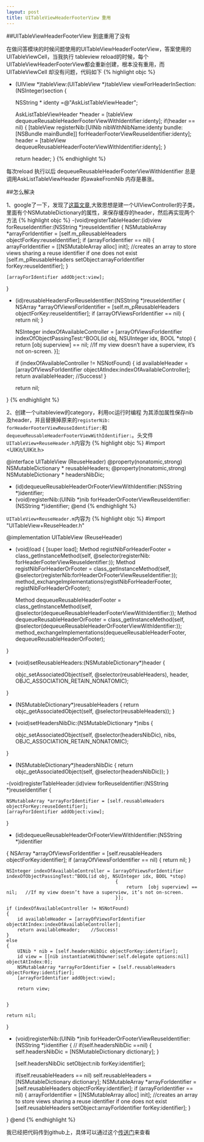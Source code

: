 ```yaml
---
layout: post
title: UITableViewHeaderFooterView 重用
---
```


##UITableViewHeaderFooterView 到底重用了没有

在做问答模块的时候问题使用的UITableViewHeaderFooterView，答案使用的UITableViewCell，当我执行 tableview reload的时候，每个 UITableViewHeaderFooterView都会重新创建，根本没有重用，而UITableViewCell 却没有问题，代码如下
{% highlight objc %}
- (UIView *)tableView:(UITableView *)tableView viewForHeaderInSection:(NSInteger)section
{
  
    NSString * identy =@"AskListTableViewHeader";
    
    AskListTableViewHeader *header = [tableView dequeueReusableHeaderFooterViewWithIdentifier:identy];
    if(header == nil)
    {
        [tableView registerNib:[UINib nibWithNibName:identy bundle:[NSBundle mainBundle]] forHeaderFooterViewReuseIdentifier:identy];
        header = [tableView dequeueReusableHeaderFooterViewWithIdentifier:identy];
    }

    return header;
}
{% endhighlight %}

每次reload 执行以后 dequeueReusableHeaderFooterViewWithIdentifier 总是调用AskListTableViewHeader 的awakeFromNib 内存是暴涨。

##怎么解决

1、google了一下，发现了[这篇文章](http://isaacschmidt.com/archives/383),大致思想是建一个UIViewController的子类，里面有个NSMutableDictionary的属性，来保存缓存的header，然后再实现两个方法
{% highlight objc %}
-(void)registerTableHeader:(id)view forReuseIdentifier:(NSString *)reuseIdentifier
{
    NSMutableArray *arrayForIdentifier = [self.m_pReusableHeaders objectForKey:reuseIdentifier];
    if (arrayForIdentifier == nil)
    {
        arrayForIdentifier = [[NSMutableArray alloc] init]; //creates an array to store views sharing a reuse identifier if one does not exist
        [self.m_pReusableHeaders  setObject:arrayForIdentifier forKey:reuseIdentifier];
    }
    
    [arrayForIdentifier addObject:view];
    
}


-   (id)reusableHeadersForReuseIdentifier:(NSString *)reuseIdentifier
{
    NSArray *arrayOfViewsForIdentifier = [self.m_pReusableHeaders  objectForKey:reuseIdentifier];
    if (arrayOfViewsForIdentifier == nil)
    {
        return nil;
    }
    
    NSInteger indexOfAvailableController = [arrayOfViewsForIdentifier indexOfObjectPassingTest:^BOOL(id obj, NSUInteger idx, BOOL *stop)
    {
        return  [obj superview] == nil;   //If my view doesn’t have a superview, it’s not on-screen.
    }];
    
    if (indexOfAvailableController != NSNotFound)
    {
        id availableHeader = [arrayOfViewsForIdentifier objectAtIndex:indexOfAvailableController];
        return availableHeader;    //Success!
    }
    
    return nil;
    
}
{% endhighlight %}

2、创建一个uitableview的category，利用oc运行时编程 为其添加属性保存nib及header，并且替换掉原来的`registerNib: forHeaderFooterViewReuseIdentifier:`和`dequeueReusableHeaderFooterViewWithIdentifier:`。头文件`UITableView+ReuseHeader.h`内容为
{% highlight objc %}
#import <UIKit/UIKit.h>

@interface UITableView (ReuseHeader)
@property(nonatomic,strong) NSMutableDictionary * reusableHeaders;
@property(nonatomic,strong) NSMutableDictionary * headersNibDic;
- (id)dequeueReusableHeaderOrFooterViewWithIdentifier:(NSString *)identifier;
- (void)registerNib:(UINib *)nib forHeaderOrFooterViewReuseIdentifier:(NSString *)identifier;
@end
{% endhighlight %}

`UITableView+ReuseHeader.m`内容为
{% highlight objc %}
#import "UITableView+ReuseHeader.h"

@implementation UITableView (ReuseHeader)

+ (void)load {
    [super load];
    Method registNibForHeaderFooter = class_getInstanceMethod(self, @selector(registerNib: forHeaderFooterViewReuseIdentifier:));
    Method registNibForHeaderOrFooter = class_getInstanceMethod(self, @selector(registerNib:forHeaderOrFooterViewReuseIdentifier:));
    method_exchangeImplementations(registNibForHeaderFooter, registNibForHeaderOrFooter);
    
    Method dequeueReusableHeaderFooter = class_getInstanceMethod(self, @selector(dequeueReusableHeaderFooterViewWithIdentifier:));
    Method dequeueReusableHeaderOrFooter = class_getInstanceMethod(self, @selector(dequeueReusableHeaderOrFooterViewWithIdentifier:));
    method_exchangeImplementations(dequeueReusableHeaderFooter, dequeueReusableHeaderOrFooter);
    
}

- (void)setReusableHeaders:(NSMutableDictionary*)header {
 
    objc_setAssociatedObject(self, @selector(reusableHeaders),
                             header,
                             OBJC_ASSOCIATION_RETAIN_NONATOMIC);
  
}

- (NSMutableDictionary*)reusableHeaders {
    return objc_getAssociatedObject(self, @selector(reusableHeaders));
}

- (void)setHeadersNibDic:(NSMutableDictionary *)nibs {
    
    objc_setAssociatedObject(self, @selector(headersNibDic),
                             nibs,
                             OBJC_ASSOCIATION_RETAIN_NONATOMIC);
    
}

- (NSMutableDictionary*)headersNibDic {
    return objc_getAssociatedObject(self, @selector(headersNibDic));
}


-(void)registerTableHeader:(id)view forReuseIdentifier:(NSString *)reuseIdentifier
{
   
    NSMutableArray *arrayForIdentifier = [self.reusableHeaders objectForKey:reuseIdentifier];
    [arrayForIdentifier addObject:view];
}


- (id)dequeueReusableHeaderOrFooterViewWithIdentifier:(NSString *)identifier

{
    NSArray *arrayOfViewsForIdentifier = [self.reusableHeaders  objectForKey:identifier];
    if (arrayOfViewsForIdentifier == nil)
    {
        return nil;
    }
    
    NSInteger indexOfAvailableController = [arrayOfViewsForIdentifier indexOfObjectPassingTest:^BOOL(id obj, NSUInteger idx, BOOL *stop)
                                            {
                                                return  [obj superview] == nil;   //If my view doesn’t have a superview, it’s not on-screen.
                                            }];
    
    if (indexOfAvailableController != NSNotFound)
    {
        id availableHeader = [arrayOfViewsForIdentifier objectAtIndex:indexOfAvailableController];
        return availableHeader;    //Success!
    }
    else
    {
        UINib * nib = [self.headersNibDic objectForKey:identifier];
        id view = [[nib instantiateWithOwner:self.delegate options:nil] objectAtIndex:0];
        NSMutableArray *arrayForIdentifier = [self.reusableHeaders objectForKey:identifier];
        [arrayForIdentifier addObject:view];
        
        return view;
            
        
    }
    
    return nil;
    
}

- (void)registerNib:(UINib *)nib forHeaderOrFooterViewReuseIdentifier:(NSString *)identifier
{
    //
    if(self.headersNibDic ==nil)
    {
        self.headersNibDic = [NSMutableDictionary dictionary];
    }
    
    [self.headersNibDic setObject:nib
                           forKey:identifier];
    
    if(self.reusableHeaders == nil)
        self.reusableHeaders = [NSMutableDictionary  dictionary];
    NSMutableArray *arrayForIdentifier = [self.reusableHeaders objectForKey:identifier];
    if (arrayForIdentifier == nil)
    {
        arrayForIdentifier = [[NSMutableArray alloc] init]; //creates an array to store views sharing a reuse identifier if one does not exist
        [self.reusableHeaders  setObject:arrayForIdentifier forKey:identifier];
    }
    
}
@end
{% endhighlight %}

我已经把代码传到github上，具体可以通过这个[传送门](https://github.com/QuanGe/ReuseTableHeaderViewController)来查看

